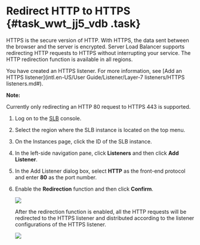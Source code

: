# Redirect HTTP to HTTPS {#task_wwt_jj5_vdb .task}

HTTPS is the secure version of HTTP. With HTTPS, the data sent between the browser and the server is encrypted. Server Load Balancer supports redirecting HTTP requests to HTTPS without interrupting your service. The HTTP redirection function is available in all regions.

You have created an HTTPS listener. For more information, see [Add an HTTPS listener](intl.en-US/User Guide/Listener/Layer-7 listeners/HTTPS listeners.md#).

**Note:** 

Currently only redirecting an HTTP 80 request to HTTPS 443 is supported.

1.  Log on to the [SLB](https://slbnew.console.aliyun.com/?spm=a2c4g.11186623.2.5.xNrijY) console. 
2.  Select the region where the SLB instance is located on the top menu. 
3.  On the Instances page, click the ID of the SLB instance. 
4.  In the left-side navigation pane, click **Listeners** and then click **Add Listener**. 
5.  In the Add Listener dialog box, select **HTTP** as the front-end protocol and enter **80** as the port number. 
6.  Enable the **Redirection** function and then click **Confirm**. 

    ![](http://static-aliyun-doc.oss-cn-hangzhou.aliyuncs.com/assets/img/4134/2796_en-US.png)

    After the redirection function is enabled, all the HTTP requests will be redirected to the HTTPS listener and distributed according to the listener configurations of the HTTPS listener.

    ![](http://static-aliyun-doc.oss-cn-hangzhou.aliyuncs.com/assets/img/4134/2797_en-US.png)



